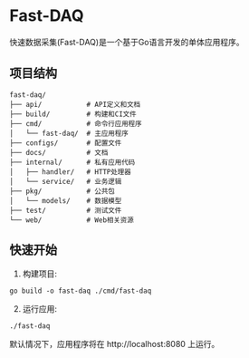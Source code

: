 # Fast-DAQ

快速数据采集(Fast-DAQ)是一个基于Go语言开发的单体应用程序。

## 项目结构

```
fast-daq/
├── api/           # API定义和文档
├── build/         # 构建和CI文件
├── cmd/           # 命令行应用程序
│   └── fast-daq/  # 主应用程序
├── configs/       # 配置文件
├── docs/          # 文档
├── internal/      # 私有应用代码
│   ├── handler/   # HTTP处理器
│   └── service/   # 业务逻辑
├── pkg/           # 公共包
│   └── models/    # 数据模型
├── test/          # 测试文件
└── web/           # Web相关资源
```

## 快速开始

1. 构建项目:
```
go build -o fast-daq ./cmd/fast-daq
```

2. 运行应用:
```
./fast-daq
```

默认情况下，应用程序将在 http://localhost:8080 上运行。
